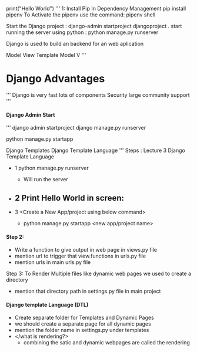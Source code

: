 print("Hello World")
'''
1: Install Pip In Dependency Management
pip install pipenv
To Activate the pipenv use the command: pipenv shell

Start the Django project : django-admin startproject djangoproject .
start running the server using python : python manage.py runserver

Django is used to build an backend for an web aplication

Model View Template
Model V
'''

# Django Advantages

'''
Django is very fast
lots of components
Security
large community support
'''

#### Django Admin Start

'''
django admin startproject <project-name>
django manage.py runserver

python manage.py startapp <app-name>

Django Templates
Django Template Language
'''
Steps : Lecture 3 Django Template Language
- 1  python manage.py runserver
  - Will run the server

- 2 Print Hello World in screen:
  -
- 3 <Create a New App/project using below command>
  - python manage.py startapp <new app/project name>

#### Step 2:
- Write a function to give output in web page in views.py file
- mention url to trigger that view.functions in urls.py file
- mention urls in main urls.py file

Step 3: To Render Multiple files like dynamic web pages we used to create a directory
- mention that directory path in settings.py file in main project

#### Django template Language (DTL)
- Create separate folder for Templates and Dynamic Pages
- we should create a separate page for all dynamic pages
- mention the folder name in settings.py under templates
- </what is rendering?>
  - combining the satic and dynamic webpages are called the rendering




